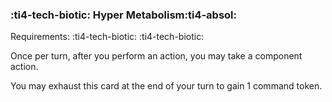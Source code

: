 ### :ti4-tech-biotic: **Hyper Metabolism**:ti4-absol:

Requirements: :ti4-tech-biotic: :ti4-tech-biotic:

Once per turn, after you perform an action, you may take a component action.

You may exhaust this card at the end of your turn to gain 1 command token.
